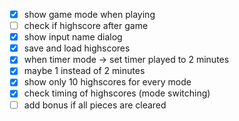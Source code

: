 - [x] show game mode when playing
- [ ] check if highscore after game
- [x] show input name dialog
- [x] save and load highscores
- [x] when timer mode -> set timer played to 2 minutes
- [x] maybe 1 instead of 2 minutes
- [x] show only 10 highscores for every mode
- [x] check timing of highscores (mode switching)
- [ ] add bonus if all pieces are cleared